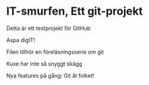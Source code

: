 # IT-smurfen, Ett git-projekt

Detta är ett testprojekt för GitHub

Aspa digIT!

Filen tillhör en föreläsningsserie om git

Kuxe har inte så snyggt skägg


Nya features på gång: Git åt folket!